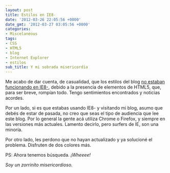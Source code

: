```yaml
---
layout: post
title: Estilos en IE8-
date: '2012-03-26 22:05:56 +0000'
date_gmt: '2012-03-27 03:05:56 +0000'
categories:
- Miscelaneous
tags:
- CSS
- HTML5
- blog
- Internet Explorer
- estilos
sub_title: Y mi sobrada misericordia
---
```


Me acabo de dar cuenta, de casualidad, que los estilos del blog [no estaban funcionando en IE8-](http://stackoverflow.com/questions/6491882/css-styles-not-being-loaded-in-ie8), debido a la presencia de elementos de HTML5, que, para ser breve, rompían todo. Tengo sentimientos encontrados y noticias acordes.

Por un lado, si es que estabas usando IE8- y visitando mi blog, asumo que debés de estar de pasada, no creo que seas el tipo de audiencia que lee este blog. Por lo general la gente acá utiliza Chrome o Firefox, y siempre en las versiones más actuales. Lamento decirlo, pero surfers de IE, son una minoría.

Por otro lado, les perdono que no hayan actualizado y ya solucioné el problema. Disfruten de dos colores más.

PS: Ahora tenemos búsqueda. _¡Wheeee!_

_Soy un zorrinito misericordioso._

